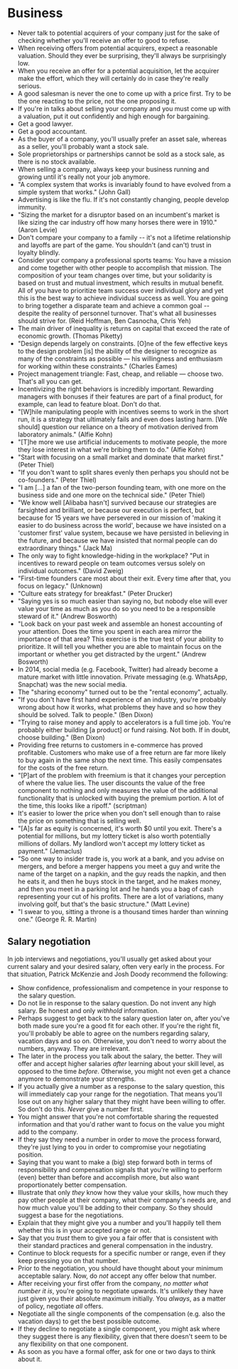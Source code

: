 # Business

 * Never talk to potential acquirers of your company just for the sake of checking whether you'll receive an offer to good to refuse.
 * When receiving offers from potential acquirers, expect a reasonable valuation. Should they ever be surprising, they'll always be surprisingly low.
 * When you receive an offer for a potential acquisition, let the acquirer make the effort, which they will certainly do in case they're really serious.
 * A good salesman is never the one to come up with a price first. Try to be the one reacting to the price, not the one proposing it.
 * If you're in talks about selling your company and you must come up with a valuation, put it out confidently and high enough for bargaining.
 * Get a good lawyer.
 * Get a good accountant.
 * As the buyer of a company, you'll usually prefer an asset sale, whereas as a seller, you'll probably want a stock sale.
 * Sole proprietorships or partnerships cannot be sold as a stock sale, as there is no stock available.
 * When selling a company, always keep your business running and growing until it's really not your job anymore.
 * "A complex system that works is invariably found to have evolved from a simple system that works." (John Gall)
 * Advertising is like the flu. If it's not constantly changing, people develop immunity.
 * "Sizing the market for a disruptor based on an incumbent's market is like sizing the car industry off how many horses there were in 1910." (Aaron Levie)
 * Don't compare your company to a family -- it's not a lifetime relationship and layoffs are part of the game. You shouldn't (and can't) trust in loyalty blindly.
 * Consider your company a professional sports teams: You have a mission and come together with other people to accomplish that mission. The composition of your team changes over time, but your solidarity is based on trust and mutual investment, which results in mutual benefit. All of you have to prioritize team success over individual glory and yet this is the best way to achieve individual success as well. You are going to bring together a disparate team and achieve a common goal -- despite the reality of personnel turnover. That's what all businesses should strive for. (Reid Hoffman, Ben Casnocha, Chris Yeh)
 * The main driver of inequality is returns on capital that exceed the rate of economic growth. (Thomas Piketty)
 * "Design depends largely on constraints. [O]ne of the few effective keys to the design problem [is] the ability of the designer to recognize as many of the constraints as possible — his willingness and enthusiasm for working within these constraints." (Charles Eames)
 * Project management triangle: Fast, cheap, and reliable — choose two. That's all you can get.
 * Incentivizing the right behaviors is incredibly important. Rewarding managers with bonuses if their features are part of a final product, for example, can lead to feature bloat. Don't do that.
 * "[W]hile manipulating people with incentives seems to work in the short run, it is a strategy that ultimately fails and even does lasting harm. [We should] question our reliance on a theory of motivation derived from laboratory animals." (Alfie Kohn)
 * "[T]he more we use artificial inducements to motivate people, the more they lose interest in what we're bribing them to do." (Alfie Kohn)
 * "Start with focusing on a small market and dominate that market first." (Peter Thiel)
 * "If you don't want to split shares evenly then perhaps you should not be co-founders." (Peter Thiel)
 * "I am [...] a fan of the two-person founding team, with one more on the business side and one more on the technical side." (Peter Thiel)
 * "We know well [Alibaba hasn't] survived because our strategies are farsighted and brilliant, or because our execution is perfect, but because for 15 years we have persevered in our mission of 'making it easier to do business across the world', because we have insisted on a 'customer first' value system, because we have persisted in believing in the future, and because we have insisted that normal people can do extraordinary things." (Jack Ma)
 * The only way to fight knowledge-hiding in the workplace? "Put in incentives to reward people on team outcomes versus solely on individual outcomes." (David Zweig)
 * "First-time founders care most about their exit. Every time after that, you focus on legacy." (Unknown)
 * "Culture eats strategy for breakfast." (Peter Drucker)
 * "Saying yes is so much easier than saying no, but nobody else will ever value your time as much as you do so you need to be a responsible steward of it." (Andrew Bosworth)
 * "Look back on your past week and assemble an honest accounting of your attention. Does the time you spent in each area mirror the importance of that area? This exercise is the true test of your ability to prioritize. It will tell you whether you are able to maintain focus on the important or whether you get distracted by the urgent." (Andrew Bosworth)
 * In 2014, social media (e.g. Facebook, Twitter) had already become a mature market with little innovation. Private messaging (e.g. WhatsApp, Snapchat) was the new social media.
 * The "sharing economy" turned out to be the "rental economy", actually.
 * "If you don't have first hand experience of an industry, you're probably wrong about how it works, what problems they have and so how they should be solved. Talk to people." (Ben Dixon)
 * "Trying to raise money and apply to accelerators is a full time job. You're probably either building [a product] or fund raising. Not both. If in doubt, choose building." (Ben Dixon)
 * Providing free returns to customers in e-commerce has proved profitable. Customers who make use of a free return are far more likely to buy again in the same shop the next time. This easily compensates for the costs of the free return.
 * "[P]art of the problem with freemium is that it changes your perception of where the value lies. The user discounts the value of the free component to nothing and only measures the value of the additional functionality that is unlocked with buying the premium portion. A lot of the time, this looks like a ripoff." (scriptman)
 * It's easier to lower the price when you don't sell enough than to raise the price on something that is selling well.
 * "[A]s far as equity is concerned, it's worth $0 until you exit. There's a potential for millions, but my lottery ticket is also worth potentially millions of dollars. My landlord won't accept my lottery ticket as payment." (Jemaclus)
 * "So one way to insider trade is, you work at a bank, and you advise on mergers, and before a merger happens you meet a guy and write the name of the target on a napkin, and the guy reads the napkin, and then he eats it, and then he buys stock in the target, and he makes money, and then you meet in a parking lot and he hands you a bag of cash representing your cut of his profits. There are a lot of variations, many involving golf, but that's the basic structure." (Matt Levine)
 * "I swear to you, sitting a throne is a thousand times harder than winning one." (George R. R. Martin)

## Salary negotiation

In job interviews and negotiations, you'll usually get asked about your current salary and your desired salary, often very early in the process. For that situation, Patrick McKenzie and Josh Doody recommend the following:

 * Show confidence, professionalism and competence in your response to the salary question.
 * Do not lie in response to the salary question. Do not invent any high salary. Be honest and only *withhold* information.
 * Perhaps suggest to get back to the salary question later on, after you've both made sure you're a good fit for each other. If you're the right fit, you'll probably be able to agree on the numbers regarding salary, vacation days and so on. Otherwise, you don't need to worry about the numbers, anyway. They are irrelevant.
 * The later in the process you talk about the salary, the better. They will offer and accept higher salaries *after* learning about your skill level, as opposed to the time *before*. Otherwise, you might not even get a chance anymore to demonstrate your strengths.
 * If you actually give a number as a response to the salary question, this will immediately cap your range for the negotiation. That means you'll lose out on any higher salary that they might have been willing to offer. So don't do this. *Never* give a number first.
 * You might answer that you're not comfortable sharing the requested information and that you'd rather want to focus on the value you might add to the company.
 * If they say they need a number in order to move the process forward, they're just lying to you in order to compromise your negotiating position.
 * Saying that you want to make a (big) step forward both in terms of responsibility and compensation signals that you're willing to perform (even) better than before and accomplish more, but also want proportionately better compensation.
 * Illustrate that only *they* know how they value your skills, how much they pay other people at their company, what their company's needs are, and how much value you'll be adding to their company. So they should suggest a base for the negotiations.
 * Explain that they might give you a number and you'll happily tell them whether this is in your accepted range or not.
 * Say that you *trust* them to give you a fair offer that is consistent with their standard practices and general compensation in the industry.
 * Continue to block requests for a specific number or range, even if they keep pressing you on that number.
 * Prior to the negotiation, you should have thought about your minimum acceptable salary. Now, do *not* accept any offer below that number.
 * After receiving your first offer from the company, *no matter what number it is*, you're going to negotiate upwards. It's unlikely they have just given you their absolute maximum initially. You *always*, as a matter of policy, negotiate *all* offers.
 * Negotiate all the single components of the compensation (e.g. also the vacation days) to get the best possible outcome.
 * If they decline to negotiate a single component, you might ask where they suggest there is any flexibility, given that there doesn't seem to be any flexibility on that one component.
 * As soon as you have a formal offer, ask for one or two days to think about it.
